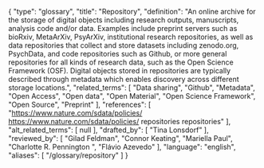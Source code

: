 {
    "type": "glossary",
    "title": "Repository",
    "definition": "An online archive for the storage of digital objects including research outputs, manuscripts, analysis code and/or data. Examples include preprint servers such as bioRxiv, MetaArXiv, PsyArXiv, institutional research repositories, as well as data repositories that collect and store datasets including zenodo.org, PsychData, and code repositories such as Github, or more general repositories for all kinds of research data, such as the Open Science Framework (OSF). Digital objects stored in repositories are typically described through metadata which enables discovery across different storage locations.",
    "related_terms": [
        "Data sharing",
        "Github",
        "Metadata",
        "Open Access",
        "Open data",
        "Open Material",
        "Open Science Framework",
        "Open Source",
        "Preprint"
    ],
    "references": [
        "https://www.nature.com/sdata/policies/ https://www.nature.com/sdata/policies/ repositories repositories"
    ],
    "alt_related_terms": [
        null
    ],
    "drafted_by": [
        "Tina Lonsdorf"
    ],
    "reviewed_by": [
        "Gilad Feldman",
        "Connor Keating",
        "Mariella Paul",
        "Charlotte R. Pennington ",
        "Flávio Azevedo"
    ],
    "language": "english",
    "aliases": [
        "/glossary/repository"
    ]
}